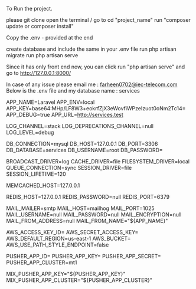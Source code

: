 To Run the project.

please git clone 
open the terminal / go to cd "project_name"
run "composer update or composer install"

Copy the .env - provided at the end

create database and include the same in your .env file
run php artisan migrate
run php artisan serve

Since it has only front end now, you can click run "php artisan serve" and go to http://127.0.0.1:8000/

In case of any issue please email me : farheen0702@iec-telecom.com 
Below is the .env file and my database name : services

APP_NAME=Laravel
APP_ENV=local
APP_KEY=base64:MHp/LF8W3+eokrfZjX3eWovfiWPzeIzuot0oNm2Tc14=
APP_DEBUG=true
APP_URL=http://services.test

LOG_CHANNEL=stack
LOG_DEPRECATIONS_CHANNEL=null
LOG_LEVEL=debug

DB_CONNECTION=mysql
DB_HOST=127.0.0.1
DB_PORT=3306
DB_DATABASE=services
DB_USERNAME=root
DB_PASSWORD=

BROADCAST_DRIVER=log
CACHE_DRIVER=file
FILESYSTEM_DRIVER=local
QUEUE_CONNECTION=sync
SESSION_DRIVER=file
SESSION_LIFETIME=120

MEMCACHED_HOST=127.0.0.1

REDIS_HOST=127.0.0.1
REDIS_PASSWORD=null
REDIS_PORT=6379

MAIL_MAILER=smtp
MAIL_HOST=mailhog
MAIL_PORT=1025
MAIL_USERNAME=null
MAIL_PASSWORD=null
MAIL_ENCRYPTION=null
MAIL_FROM_ADDRESS=null
MAIL_FROM_NAME="${APP_NAME}"

AWS_ACCESS_KEY_ID=
AWS_SECRET_ACCESS_KEY=
AWS_DEFAULT_REGION=us-east-1
AWS_BUCKET=
AWS_USE_PATH_STYLE_ENDPOINT=false

PUSHER_APP_ID=
PUSHER_APP_KEY=
PUSHER_APP_SECRET=
PUSHER_APP_CLUSTER=mt1

MIX_PUSHER_APP_KEY="${PUSHER_APP_KEY}"
MIX_PUSHER_APP_CLUSTER="${PUSHER_APP_CLUSTER}"
